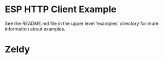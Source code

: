 # ESP HTTP Client Example

See the README.md file in the upper level 'examples' directory for more information about examples.
# Zeldy
